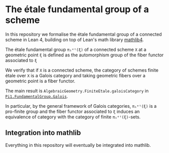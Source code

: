 # The étale fundamental group of a scheme

In this repository we formalise the étale fundamental group of a connected scheme in Lean 4,
building on top of Lean's math library [mathlib4](https://github.com/leanprover-community/mathlib4).

The étale fundamental group `π₁ᵉᵗ(ξ)` of a connected scheme `X` at a geometric point `ξ` is defined
as the automorphism group of the fiber functor associated to `ξ`

We verify that if `X` is a connected scheme, the category of schemes finite étale over `X`
is a Galois category and taking geometric fibers over a geometric point is a fiber functor.

The main result is `AlgebraicGeometry.FiniteEtale.galoisCategory` in
[`Pi1.FundamentalGroup.Galois`](Pi1/FundamentalGroup/Galois.lean).

In particular, by the general framework of Galois categories, `π₁ᵉᵗ(ξ)` is a pro-finite group and
the fiber functor associated to `ξ` induces an equivalence of category with the category
of finite `π₁ᵉᵗ(ξ)`-sets.

## Integration into mathlib

Everything in this repository will eventually be integrated into mathlib.

